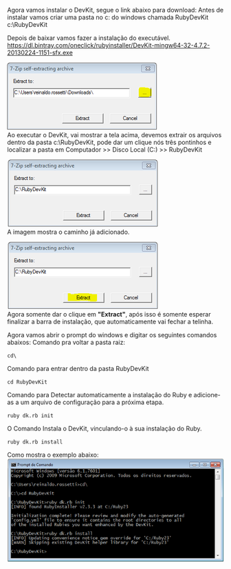 
Agora vamos instalar o DevKit, segue o link abaixo para download:
Antes de instalar vamos criar uma pasta no c: do windows chamada RubyDevKit
c:\RubyDevKit

Depois de baixar vamos fazer a instalação do executável.<br>
https://dl.bintray.com/oneclick/rubyinstaller/DevKit-mingw64-32-4.7.2-20130224-1151-sfx.exe

![Ruby DevKit00](https://github.com/reinaldorossetti/ProjetoModeloWatir/blob/master/imgs/ruby06_devkit.PNG)<br>
Ao executar o DevKit, vai mostrar a tela acima, devemos extrair os arquivos dentro da pasta c:\RubyDevKit, pode dar um clique nós três pontinhos e localizar a pasta em Computador >> Disco Local (C:) >> RubyDevKit

![Ruby DevKit01](https://github.com/reinaldorossetti/ProjetoModeloWatir/blob/master/imgs/ruby06_devkit01.PNG)<br>
A imagem mostra o caminho já adicionado.

![Ruby DevKit02](https://github.com/reinaldorossetti/ProjetoModeloWatir/blob/master/imgs/ruby06_devkit02.PNG)<br>
Agora somente dar o clique em **"Extract"**, após isso é somente esperar finalizar a barra de instalação, que automaticamente vai fechar a telinha.


Agora vamos abrir o prompt do windows e digitar os seguintes comandos abaixos:
Comando pra voltar a pasta raiz:
```prompt
cd\
```
Comando para entrar dentro da pasta RubyDevKit
```prompt
cd RubyDevKit
```
Comando para Detectar automaticamente a instalação do Ruby e adicione-as a um arquivo de configuração para a próxima etapa.
```prompt
ruby dk.rb init
```
O Comando Instala o DevKit, vinculando-o à sua instalação do Ruby.
```prompt
ruby dk.rb install
```
Como mostra o exemplo abaixo:
![Instalando o DevKit](https://github.com/reinaldorossetti/ProjetoModeloWatir/blob/master/imgs/promptDevKit.PNG)<br>
